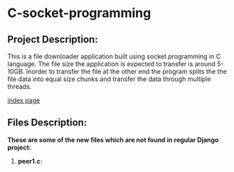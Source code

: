 # C-socket-programming

## Project Description:
This is a file downloader application built using socket programming in C language. The file size the application is expected to transfer is around 5-10GB. Inorder to transfer the file at the other end the program splits the the file data into equal size chunks and transfer the data through multiple threads.

[index page](https://drive.google.com/file/d/11bQ0p1iMKSe4AQDJrf-cQJclQ5wYeVTX/view?usp=sharing)



## Files Description:
**These are some of the new files which are not found in regular Django project:**

1. **peer1.c**: 
